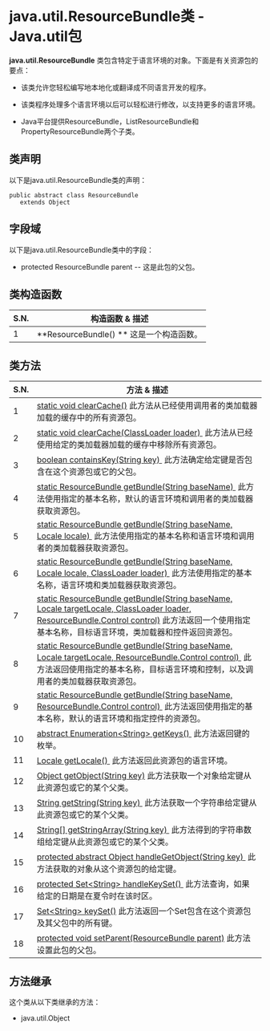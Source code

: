 # java.util.ResourceBundle类 - Java.util包

**java.util.ResourceBundle** 类包含特定于语言环境的对象。下面是有关资源包的要点：

*   该类允许您轻松编写地本地化或翻译成不同语言开发的程序。

*   该类程序处理多个语言环境以后可以轻松进行修改，以支持更多的语言环境。

*   Java平台提供ResourceBundle，ListResourceBundle和PropertyResourceBundle两个子类。

## 类声明

以下是java.util.ResourceBundle类的声明：

```
public abstract class ResourceBundle
   extends Object
```

## 字段域

以下是java.util.ResourceBundle类中的字段：

*   protected ResourceBundle parent -- 这是此包的父包。

## 类构造函数

| S.N. | 构造函数 & 描述 |
| --- | --- |
| 1 | **ResourceBundle() ** 这是一个构造函数。 |

## 类方法

| S.N. | 方法 & 描述 |
| --- | --- |
| 1 | [static void clearCache()](http://www.yiibai.com/java/util/resourcebundle_clearcache.html) 此方法从已经使用调用者的类加载器加载的缓存中的所有资源包。 |
| 2 | [static void clearCache(ClassLoader loader) ](http://www.yiibai.com/java/util/resourcebundle_clearcache_loader.html) 此方法从已经使用给定的类加载器加载的缓存中移除所有资源包。 |
| 3 | [boolean containsKey(String key) ](http://www.yiibai.com/java/util/resourcebundle_containskey.html) 此方法确定给定键是否包含在这个资源包或它的父包。 |
| 4 | [static ResourceBundle getBundle(String baseName) ](http://www.yiibai.com/java/util/resourcebundle_getbundle.html) 此方法使用指定的基本名称，默认的语言环境和调用者的类加载器获取资源包。 |
| 5 | [static ResourceBundle getBundle(String baseName, Locale locale) ](http://www.yiibai.com/java/util/resourcebundle_getbundle_locale.html) 此方法使用指定的基本名称和语言环境和调用者的类加载器获取资源包。 |
| 6 | [static ResourceBundle getBundle(String baseName, Locale locale, ClassLoader loader) ](http://www.yiibai.com/java/util/resourcebundle_getbundle_loader.html) 此方法使用指定的基本名称，语言环境和类加载器获取资源包。 |
| 7 | [static ResourceBundle getBundle(String baseName, Locale targetLocale, ClassLoader loader, ResourceBundle.Control control)](http://www.yiibai.com/java/util/resourcebundle_getbundle_control.html) 此方法返回一个使用指定基本名称，目标语言环境，类加载器和控件返回资源包。 |
| 8 | [static ResourceBundle getBundle(String baseName, Locale targetLocale, ResourceBundle.Control control) ](http://www.yiibai.com/java/util/resourcebundle_getbundle_targetlocale.html) 此方法返回使用指定的基本名称，目标语言环境和控制，以及调用者的类加载器获取资源包。 |
| 9 | [static ResourceBundle getBundle(String baseName, ResourceBundle.Control control) ](http://www.yiibai.com/java/util/resourcebundle_getbundle_basename.html) 此方法返回使用指定的基本名称，默认的语言环境和指定控件的资源包。 |
| 10 | [abstract Enumeration&lt;String&gt; getKeys() ](http://www.yiibai.com/java/util/resourcebundle_getkeys.html) 此方法返回键的枚举。 |
| 11 | [Locale getLocale() ](http://www.yiibai.com/java/util/resourcebundle_getlocale.html) 此方法返回此资源包的语言环境。 |
| 12 | [Object getObject(String key)](http://www.yiibai.com/java/util/resourcebundle_getobject.html) 此方法获取一个对象给定键从此资源包或它的某个父类。 |
| 13 | [String getString(String key) ](http://www.yiibai.com/java/util/resourcebundle_getstring.html) 此方法获取一个字符串给定键从此资源包或它的某个父类。 |
| 14 | [String[] getStringArray(String key) ](http://www.yiibai.com/java/util/resourcebundle_getstringarray.html) 此方法得到的字符串数组给定键从此资源包或它的某个父类。 |
| 15 | [protected abstract Object handleGetObject(String key) ](http://www.yiibai.com/java/util/resourcebundle_handlegetobject.html) 此方法获取的对象从这个资源包的给定键。 |
| 16 | [protected Set&lt;String&gt; handleKeySet() ](http://www.yiibai.com/java/util/resourcebundle_handlekeyset.html) 此方法查询，如果给定的日期是在夏令时在该时区。 |
| 17 | [Set&lt;String&gt; keySet()](http://www.yiibai.com/java/util/resourcebundle_keyset.html) 此方法返回一个Set包含在这个资源包及其父包中的所有键。 |
| 18 | [protected void setParent(ResourceBundle parent)](http://www.yiibai.com/java/util/resourcebundle_setparent.html) 此方法设置此包的父包。 |

## 方法继承

这个类从以下类继承的方法：

*   java.util.Object

